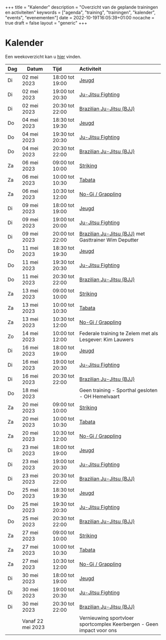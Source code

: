 +++
title = "Kalender"
description = "Overzicht van de geplande trainingen en activiteiten"
keywords = ["agenda", "training", "trainingen", "kalender", "events", "evenementen"]
date = 2022-10-19T16:05:39+01:00
nocache = true
draft = false
layout = "generic"
+++

# Kalender

Een weekoverzicht kan u [hier](/trainingen) vinden.
    
| Dag | Datum             | Tijd            | Activiteit                                                            |
|-----|-------------------|:----------------|:----------------------------------------------------------------------|
| Di  | 02 mei 2023       | 18:00 tot 19:00 | [Jeugd](/jeugd)                                                       |
| Di  | 02 mei 2023       | 19:00 tot 20:30 | [Ju-Jitsu Fighting](/fighting)                                        |
| Di  | 02 mei 2023       | 20:30 tot 22:00 | [Brazilian Ju-Jitsu (BJJ)](/bjj)                                      |
| Do  | 04 mei 2023       | 18:30 tot 19:30 | [Jeugd](/jeugd)                                                       |
| Do  | 04 mei 2023       | 19:30 tot 20:30 | [Ju-Jitsu Fighting](/fighting)                                        |
| Do  | 04 mei 2023       | 20:30 tot 22:00 | [Brazilian Ju-Jitsu (BJJ)](/bjj)                                      |
| Za  | 06 mei 2023       | 09:00 tot 10:00 | [Striking](/striking)                                                 |
| Za  | 06 mei 2023       | 10:00 tot 10:30 | [Tabata](/tabata)                                                     |
| Za  | 06 mei 2023       | 10:30 tot 12:00 | [No-Gi / Grappling](/grappling)                                       |
| Di  | 09 mei 2023       | 18:00 tot 19:00 | [Jeugd](/jeugd)                                                       |
| Di  | 09 mei 2023       | 19:00 tot 20:00 | [Ju-Jitsu Fighting](/fighting)                                        |
| Di  | 09 mei 2023       | 20:00 tot 22:00 | [Brazilian Ju-Jitsu (BJJ)](/bjj) met Gasttrainer Wim Deputter         |
| Do  | 11 mei 2023       | 18:30 tot 19:30 | [Jeugd](/jeugd)                                                       |
| Do  | 11 mei 2023       | 19:30 tot 20:30 | [Ju-Jitsu Fighting](/fighting)                                        |
| Do  | 11 mei 2023       | 20:30 tot 22:00 | [Brazilian Ju-Jitsu (BJJ)](/bjj)                                      |
| Za  | 13 mei 2023       | 09:00 tot 10:00 | [Striking](/striking)                                                 |
| Za  | 13 mei 2023       | 10:00 tot 10:30 | [Tabata](/tabata)                                                     |
| Za  | 13 mei 2023       | 10:30 tot 12:00 | [No-Gi / Grappling](/grappling)                                       |
| Zo  | 14 mei 2023       | 10:00 tot 12:00 | Federale training te Zelem met als Lesgever: Kim Lauwers              |
| Di  | 16 mei 2023       | 18:00 tot 19:00 | [Jeugd](/jeugd)                                                       |
| Di  | 16 mei 2023       | 19:00 tot 20:30 | [Ju-Jitsu Fighting](/fighting)                                        |
| Di  | 16 mei 2023       | 20:30 tot 22:00 | [Brazilian Ju-Jitsu (BJJ)](/bjj)                                      |
| Do  | 18 mei 2023       |                 | Geen training - Sporthal gesloten - OH Hemelvaart                     |
| Za  | 20 mei 2023       | 09:00 tot 10:00 | [Striking](/striking)                                                 |
| Za  | 20 mei 2023       | 10:00 tot 10:30 | [Tabata](/tabata)                                                     |
| Za  | 20 mei 2023       | 10:30 tot 12:00 | [No-Gi / Grappling](/grappling)                                       |
| Di  | 23 mei 2023       | 18:00 tot 19:00 | [Jeugd](/jeugd)                                                       |
| Di  | 23 mei 2023       | 19:00 tot 20:30 | [Ju-Jitsu Fighting](/fighting)                                        |
| Di  | 23 mei 2023       | 20:30 tot 22:00 | [Brazilian Ju-Jitsu (BJJ)](/bjj)                                      |
| Do  | 25 mei 2023       | 18:30 tot 19:30 | [Jeugd](/jeugd)                                                       |
| Do  | 25 mei 2023       | 19:30 tot 20:30 | [Ju-Jitsu Fighting](/fighting)                                        |
| Do  | 25 mei 2023       | 20:30 tot 22:00 | [Brazilian Ju-Jitsu (BJJ)](/bjj)                                      |
| Za  | 27 mei 2023       | 09:00 tot 10:00 | [Striking](/striking)                                                 |
| Za  | 27 mei 2023       | 10:00 tot 10:30 | [Tabata](/tabata)                                                     |
| Za  | 27 mei 2023       | 10:30 tot 12:00 | [No-Gi / Grappling](/grappling)                                       |
| Di  | 30 mei 2023       | 18:00 tot 19:00 | [Jeugd](/jeugd)                                                       |
| Di  | 30 mei 2023       | 19:00 tot 20:30 | [Ju-Jitsu Fighting](/fighting)                                        |
| Di  | 30 mei 2023       | 20:30 tot 22:00 | [Brazilian Ju-Jitsu (BJJ)](/bjj)                                      |
|     | Vanaf 22 mei 2023 |                 | Vernieuwing sportvloer sportcomplex Keerbergen - Geen impact voor ons |